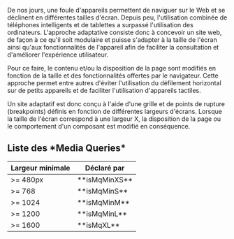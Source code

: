 De nos jours, une foule d'appareils permettent de naviguer sur le Web et se déclinent en différentes tailles d'écran. Depuis peu, l'utilisation combinée de téléphones intelligents et de tablettes a surpassé l'utilisation des ordinateurs. L'approche adaptative consiste donc à concevoir un site web, de façon à ce qu'il soit modulaire et puisse s'adapter à la taille de l'écran ainsi qu'aux fonctionnalités de l'appareil afin de faciliter la consultation et d'améliorer l'expérience utilisateur.

Pour ce faire, le contenu et/ou la disposition de la page sont modifiés en fonction de la taille et des fonctionnalités offertes par le navigateur. Cette approche permet entre autres d'éviter l'utilisation du défilement horizontal sur de petits appareils et de faciliter l'utilisation d'appareils tactiles.

Un site adaptatif est donc conçu à l'aide d'une grille et de points de rupture (breakpoints) définis en fonction de différentes largeurs d'écrans. Lorsque la taille de l'écran correspond à une largeur X, la disposition de la page ou le comportement d'un composant est modifié en conséquence.

<h2>Liste des *Media Queries*</h2>
<table class="m-u--table m-u--margin-top">
    <thead>
        <tr>
            <th>Largeur minimale</th>
            <th>Déclaré par</th>
        </tr>
    </thead>
    <tbody>
        <tr>
            <td>>= 480px</td>
            <td>**isMqMinXS**</td>
        </tr>
        <tr>
            <td>>= 768</td>
            <td>**isMqMinS**</td>
        </tr>
        <tr>
            <td>>= 1024</td>
            <td>**isMqMinM**</td>
        </tr>
        <tr>
            <td>>= 1200</td>
            <td>**isMqMinL**</td>
        </tr>
        <tr>
            <td>>= 1600</td>
            <td>**isMqXL**</td>
        </tr>
    <tbody>
</table>